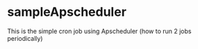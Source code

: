 # sampleApscheduler
This is the simple cron job using Apscheduler (how to run 2 jobs periodically) 
